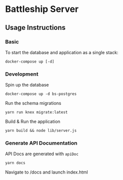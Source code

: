# Battleship Server

## Usage Instructions

### Basic

To start the database and application as a single stack:

```console
docker-compose up [-d]
```

### Development
Spin up the database

```console
docker-compose up -d bs-postgres
```

Run the schema migrations

```console
yarn run knex migrate:latest
```

Build & Run the application

```console
yarn build && node lib/server.js
``` 

### Generate API Documentation

API Docs are generated with `apiDoc`

```console
yarn docs
```

Navigate to /docs and launch index.html